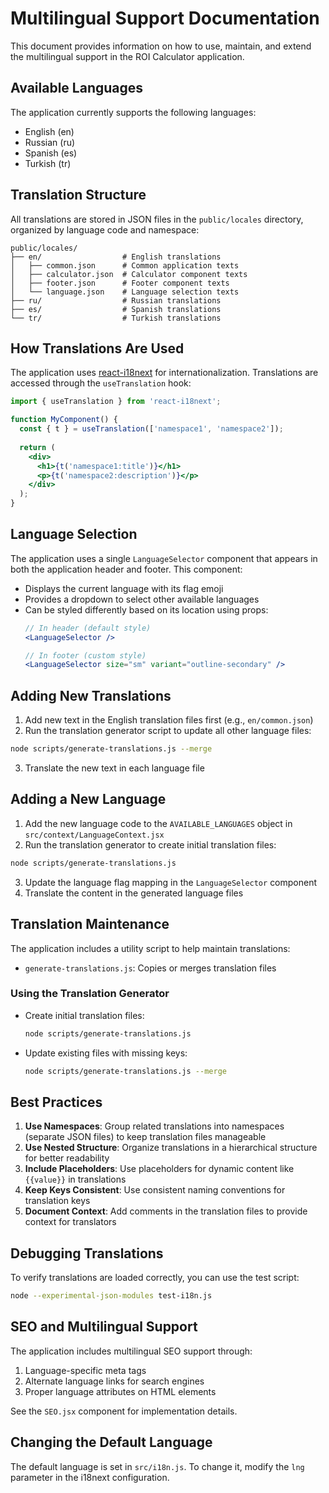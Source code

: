# Multilingual Support Documentation

This document provides information on how to use, maintain, and extend the multilingual support in the ROI Calculator application.

## Available Languages

The application currently supports the following languages:

- English (en)
- Russian (ru)
- Spanish (es)
- Turkish (tr)

## Translation Structure

All translations are stored in JSON files in the `public/locales` directory, organized by language code and namespace:

```
public/locales/
├── en/                  # English translations
│   ├── common.json      # Common application texts
│   ├── calculator.json  # Calculator component texts
│   ├── footer.json      # Footer component texts
│   └── language.json    # Language selection texts
├── ru/                  # Russian translations
├── es/                  # Spanish translations
└── tr/                  # Turkish translations
```

## How Translations Are Used

The application uses [react-i18next](https://react.i18next.com/) for internationalization. Translations are accessed through the `useTranslation` hook:

```jsx
import { useTranslation } from 'react-i18next';

function MyComponent() {
  const { t } = useTranslation(['namespace1', 'namespace2']);
  
  return (
    <div>
      <h1>{t('namespace1:title')}</h1>
      <p>{t('namespace2:description')}</p>
    </div>
  );
}
```

## Language Selection

The application uses a single `LanguageSelector` component that appears in both the application header and footer. This component:

- Displays the current language with its flag emoji
- Provides a dropdown to select other available languages
- Can be styled differently based on its location using props:
  ```jsx
  // In header (default style)
  <LanguageSelector />
  
  // In footer (custom style)
  <LanguageSelector size="sm" variant="outline-secondary" />
  ```

## Adding New Translations

1. Add new text in the English translation files first (e.g., `en/common.json`)
2. Run the translation generator script to update all other language files:

```bash
node scripts/generate-translations.js --merge
```

3. Translate the new text in each language file

## Adding a New Language

1. Add the new language code to the `AVAILABLE_LANGUAGES` object in `src/context/LanguageContext.jsx`
2. Run the translation generator to create initial translation files:

```bash
node scripts/generate-translations.js
```

3. Update the language flag mapping in the `LanguageSelector` component
4. Translate the content in the generated language files

## Translation Maintenance

The application includes a utility script to help maintain translations:

- `generate-translations.js`: Copies or merges translation files

### Using the Translation Generator

- Create initial translation files:
  ```bash
  node scripts/generate-translations.js
  ```

- Update existing files with missing keys:
  ```bash
  node scripts/generate-translations.js --merge
  ```

## Best Practices

1. **Use Namespaces**: Group related translations into namespaces (separate JSON files) to keep translation files manageable
2. **Use Nested Structure**: Organize translations in a hierarchical structure for better readability
3. **Include Placeholders**: Use placeholders for dynamic content like `{{value}}` in translations
4. **Keep Keys Consistent**: Use consistent naming conventions for translation keys
5. **Document Context**: Add comments in the translation files to provide context for translators

## Debugging Translations

To verify translations are loaded correctly, you can use the test script:

```bash
node --experimental-json-modules test-i18n.js
```

## SEO and Multilingual Support

The application includes multilingual SEO support through:

1. Language-specific meta tags
2. Alternate language links for search engines
3. Proper language attributes on HTML elements

See the `SEO.jsx` component for implementation details.

## Changing the Default Language

The default language is set in `src/i18n.js`. To change it, modify the `lng` parameter in the i18next configuration.

